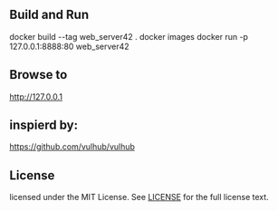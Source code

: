 
## Build and Run

docker build --tag web_server42 .
docker images
docker run -p 127.0.0.1:8888:80 web_server42

## Browse to

http://127.0.0.1

## inspierd by:

https://github.com/vulhub/vulhub

## License

licensed under the MIT License. See [LICENSE](LICENSE) for the full license text.

